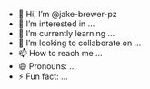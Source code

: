 - 👋 Hi, I’m @jake-brewer-pz
- 👀 I’m interested in ...
- 🌱 I’m currently learning ...
- 💞️ I’m looking to collaborate on ...
- 📫 How to reach me ...
- 😄 Pronouns: ...
- ⚡ Fun fact: ...

<!---
jake-brewer-pz/jake-brewer-pz is a ✨ special ✨ repository because its `README.md` (this file) appears on your GitHub profile.
You can click the Preview link to take a look at your changes.
--->

